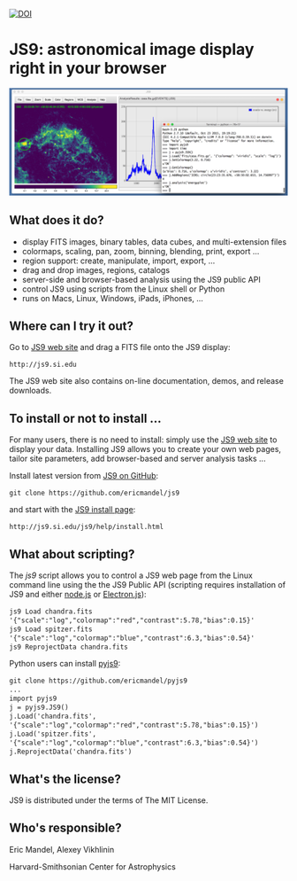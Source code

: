 [![DOI](https://zenodo.org/badge/DOI/10.5281/zenodo.235865.svg)](https://doi.org/10.5281/zenodo.235865)

JS9: astronomical image display right in your browser
=====================================================

![JS9](js9Readme.png)

What does it do?
----------------

  - display FITS images, binary tables, data cubes, and multi-extension files
  - colormaps, scaling, pan, zoom, binning, blending, print, export ...
  - region support: create, manipulate, import, export, ...
  - drag and drop images, regions, catalogs
  - server-side and browser-based analysis using the JS9 public API
  - control JS9 using scripts from the Linux shell or Python
  - runs on Macs, Linux, Windows, iPads, iPhones, ...

Where can I try it out?
-----------------------

Go to [JS9 web site](http://js9.si.edu) and drag a FITS file onto the
JS9 display:

    http://js9.si.edu

The JS9 web site also contains on-line documentation, demos, and
release downloads.


To install or not to install ...
--------------------------------

For many users, there is no need to install: simply use the
[JS9 web site](http://js9.si.edu) to display your data. Installing JS9 allows
you to create your own web pages, tailor site parameters, add
browser-based and server analysis tasks ...

Install latest version from [JS9 on GitHub](https://github.com/ericmandel/js9):

    git clone https://github.com/ericmandel/js9

and start with the [JS9 install page](http://js9.si.edu/js9/help/install.html):

    http://js9.si.edu/js9/help/install.html

What about scripting?
---------------------

The *js9* script allows you to control a JS9 web page from the Linux
command line using the the JS9 Public API (scripting requires installation of
JS9 and either [node.js](https://nodejs.org/) or
[Electron.js](http://electron.atom.io)):

    js9 Load chandra.fits '{"scale":"log","colormap":"red","contrast":5.78,"bias":0.15}'
    js9 Load spitzer.fits '{"scale":"log","colormap":"blue","contrast":6.3,"bias":0.54}'
    js9 ReprojectData chandra.fits

Python users can install [pyjs9](https://github.com/ericmandel/pyjs9):

    git clone https://github.com/ericmandel/pyjs9
    ...
    import pyjs9
    j = pyjs9.JS9()
    j.Load('chandra.fits', '{"scale":"log","colormap":"red","contrast":5.78,"bias":0.15}')
    j.Load('spitzer.fits', '{"scale":"log","colormap":"blue","contrast":6.3,"bias":0.54}')
    j.ReprojectData('chandra.fits')

What's the license?
-------------------

JS9 is distributed under the terms of The MIT License.

Who's responsible?
-------------------

Eric Mandel, Alexey Vikhlinin

Harvard-Smithsonian Center for Astrophysics
